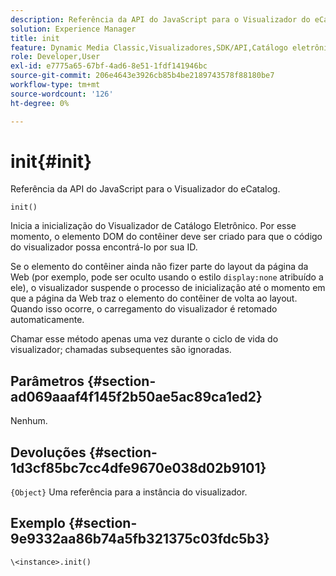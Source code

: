 ```yaml
---
description: Referência da API do JavaScript para o Visualizador do eCatalog.
solution: Experience Manager
title: init
feature: Dynamic Media Classic,Visualizadores,SDK/API,Catálogo eletrônico
role: Developer,User
exl-id: e7775a65-67bf-4ad6-8e51-1fdf141946bc
source-git-commit: 206e4643e3926cb85b4be2189743578f88180be7
workflow-type: tm+mt
source-wordcount: '126'
ht-degree: 0%

---
```


# init{#init}

Referência da API do JavaScript para o Visualizador do eCatalog.

`init()`

Inicia a inicialização do Visualizador de Catálogo Eletrônico. Por esse momento, o elemento DOM do contêiner deve ser criado para que o código do visualizador possa encontrá-lo por sua ID.

Se o elemento do contêiner ainda não fizer parte do layout da página da Web (por exemplo, pode ser oculto usando o estilo `display:none` atribuído a ele), o visualizador suspende o processo de inicialização até o momento em que a página da Web traz o elemento do contêiner de volta ao layout. Quando isso ocorre, o carregamento do visualizador é retomado automaticamente.

Chamar esse método apenas uma vez durante o ciclo de vida do visualizador; chamadas subsequentes são ignoradas.

## Parâmetros {#section-ad069aaaf4f145f2b50ae5ac89ca1ed2}

Nenhum.

## Devoluções {#section-1d3cf85bc7cc4dfe9670e038d02b9101}

`{Object}` Uma referência para a instância do visualizador.

## Exemplo {#section-9e9332aa86b74a5fb321375c03fdc5b3}

```
\<instance>.init()
```
